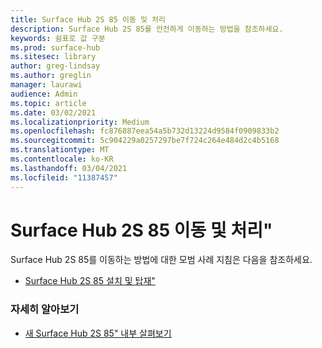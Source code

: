 ```yaml
---
title: Surface Hub 2S 85 이동 및 처리
description: Surface Hub 2S 85를 안전하게 이동하는 방법을 참조하세요.
keywords: 쉼표로 값 구분
ms.prod: surface-hub
ms.sitesec: library
author: greg-lindsay
ms.author: greglin
manager: laurawi
audience: Admin
ms.topic: article
ms.date: 03/02/2021
ms.localizationpriority: Medium
ms.openlocfilehash: fc876887eea54a5b732d13224d9584f0909833b2
ms.sourcegitcommit: 5c904229a0257297be7f724c264e484d2c4b5168
ms.translationtype: MT
ms.contentlocale: ko-KR
ms.lasthandoff: 03/04/2021
ms.locfileid: "11387457"
---
```

# <a name="moving-and-handling-surface-hub-2s-85"></a>Surface Hub 2S 85 이동 및 처리"

Surface Hub 2S 85를 이동하는 방법에 대한 모범 사례 지침은 다음을 참조하세요. 

- [Surface Hub 2S 85 설치 및 탑재"](surface-hub-2s-85-install-mount.md)

### <a name="learn-more"></a>자세히 알아보기

- [새 Surface Hub 2S 85" 내부 살펴보기](https://techcommunity.microsoft.com/t5/surface-it-pro-blog/inside-look-at-the-new-surface-hub-2s-85/ba-p/1721773)

